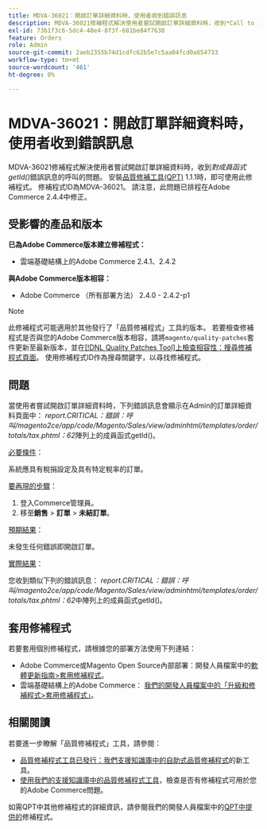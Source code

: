 ```yaml
---
title: MDVA-36021：開啟訂單詳細資料時，使用者收到錯誤訊息
description: MDVA-36021修補程式解決使用者嘗試開啟訂單詳細資料時，收到*Call to a member function getId()*錯誤訊息的問題。 安裝[Quality Patches Tool (QPT)](/help/announcements/adobe-commerce-announcements/magento-quality-patches-released-new-tool-to-self-serve-quality-patches.md) 1.1.1後，即可使用此修補程式。 修補程式ID為MDVA-36021。 請注意，此問題已排程在Adobe Commerce 2.4.4中修正。
exl-id: 73b1f3c6-5dc4-48e4-8f3f-681be84f7638
feature: Orders
role: Admin
source-git-commit: 2aeb2355b74d1cdfc62b5e7c5aa04fcd0a654733
workflow-type: tm+mt
source-wordcount: '461'
ht-degree: 0%

---
```


# MDVA-36021：開啟訂單詳細資料時，使用者收到錯誤訊息

MDVA-36021修補程式解決使用者嘗試開啟訂單詳細資料時，收到&#x200B;*對成員函式getId()*&#x200B;錯誤訊息的呼叫的問題。 安裝[品質修補工具(QPT)](/help/announcements/adobe-commerce-announcements/magento-quality-patches-released-new-tool-to-self-serve-quality-patches.md) 1.1.1時，即可使用此修補程式。 修補程式ID為MDVA-36021。 請注意，此問題已排程在Adobe Commerce 2.4.4中修正。

## 受影響的產品和版本

**已為Adobe Commerce版本建立修補程式：**

* 雲端基礎結構上的Adobe Commerce 2.4.1、2.4.2

**與Adobe Commerce版本相容：**

* Adobe Commerce （所有部署方法） 2.4.0 - 2.4.2-p1

>[!NOTE]
>
>此修補程式可能適用於其他發行了「品質修補程式」工具的版本。 若要檢查修補程式是否與您的Adobe Commerce版本相容，請將`magento/quality-patches`套件更新至最新版本，並在[[!DNL Quality Patches Tool]上檢查相容性：搜尋修補程式頁面](https://experienceleague.adobe.com/tools/commerce-quality-patches/index.html)。 使用修補程式ID作為搜尋關鍵字，以尋找修補程式。

## 問題

當使用者嘗試開啟訂單詳細資料時，下列錯誤訊息會顯示在Admin的訂單詳細資料頁面中： *report.CRITICAL：錯誤：呼叫/magento2ce/app/code/Magento/Sales/view/adminhtml/templates/order/totals/tax.phtml：62*&#x200B;陣列上的成員函式getId()。

<u>必要條件</u>：

系統應具有稅捐設定及具有特定稅率的訂單。

<u>要再現的步驟</u>：

1. 登入Commerce管理員。
1. 移至&#x200B;**銷售** > **訂單** > **未結訂單**。

<u>預期結果</u>：

未發生任何錯誤即開啟訂單。

<u>實際結果</u>：

您收到類似下列的錯誤訊息： *report.CRITICAL：錯誤：呼叫/magento2ce/app/code/Magento/Sales/view/adminhtml/templates/order/totals/tax.phtml：62*&#x200B;中陣列上的成員函式getId()。

## 套用修補程式

若要套用個別修補程式，請根據您的部署方法使用下列連結：

* Adobe Commerce或Magento Open Source內部部署：開發人員檔案中的[軟體更新指南>套用修補程式](https://experienceleague.adobe.com/en/docs/commerce-operations/tools/quality-patches-tool/usage)。
* 雲端基礎結構上的Adobe Commerce： [我們的開發人員檔案中的「升級和修補程式>套用修補程式」](https://experienceleague.adobe.com/en/docs/commerce-cloud-service/user-guide/develop/upgrade/apply-patches)。

## 相關閱讀

若要進一步瞭解「品質修補程式」工具，請參閱：

* [品質修補程式工具已發行：我們支援知識庫中的自助式品質修補程式](/help/announcements/adobe-commerce-announcements/magento-quality-patches-released-new-tool-to-self-serve-quality-patches.md)的新工具。
* [使用我們的支援知識庫中的品質修補程式工具](/help/support-tools/patches-available-in-qpt-tool/check-patch-for-magento-issue-with-magento-quality-patches.md)，檢查是否有修補程式可用於您的Adobe Commerce問題。

如需QPT中其他修補程式的詳細資訊，請參閱我們的開發人員檔案中的[QPT中提供的](https://experienceleague.adobe.com/tools/commerce-quality-patches/index.html)修補程式。
